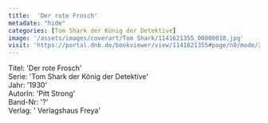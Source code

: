 ```yaml
---
title:  'Der rote Frosch'
metadate: "hide"
categories: [Tom Shark der König der Detektive]
image: '/assets/images/coverart/Tom Shark/1141621355_00000010.jpg'
visit: 'https://portal.dnb.de/bookviewer/view/1141621355#page/n0/mode/2up'
---
```

Titel: 'Der rote Frosch' <br>
Serie: 'Tom Shark der König der Detektive' <br>
Jahr: '1930' <br>
AutorIn: 'Pitt Strong' <br>
Band-Nr: '?' <br>
Verlag: ' Verlagshaus Freya'
